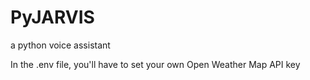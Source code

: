 # PyJARVIS
a python voice assistant

In the .env file, you'll have to set your own Open Weather Map API key
